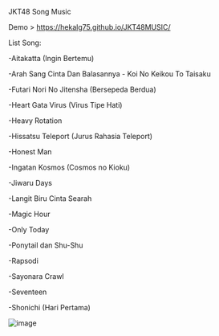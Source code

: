 JKT48 Song Music

Demo > https://hekalg75.github.io/JKT48MUSIC/

List Song:

-Aitakatta (Ingin Bertemu)

-Arah Sang Cinta Dan Balasannya - Koi No Keikou To Taisaku

-Futari Nori No Jitensha (Bersepeda Berdua)

-Heart Gata Virus (Virus Tipe Hati)

-Heavy Rotation

-Hissatsu Teleport (Jurus Rahasia Teleport)

-Honest Man

-Ingatan Kosmos (Cosmos no Kioku)

-Jiwaru Days

-Langit Biru Cinta Searah

-Magic Hour

-Only Today

-Ponytail dan Shu-Shu

-Rapsodi

-Sayonara Crawl

-Seventeen

-Shonichi (Hari Pertama)


![image](https://github.com/HekalG75/JKT48MUSIC/assets/129151011/7d1f1dd1-79a1-4840-9c7b-83142a627f7b)

